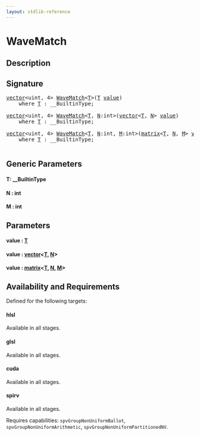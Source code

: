 ```yaml
---
layout: stdlib-reference
---
```


# WaveMatch

## Description





## Signature 

<pre>
<a href="../types/vector/index.html" class="code_type">vector</a>&lt;<span class="code_keyword">uint</span>, 4&gt; <a href="wavematch-04.html">WaveMatch</a>&lt;<a href="wavematch-04.html#typeparam-T" class="code_type">T</a>&gt;(<a href="wavematch-04.html#typeparam-T" class="code_type">T</a> <a href="wavematch-04.html#decl-value" class="code_param">value</a>)
    <span class='code_keyword'>where</span> <a href="wavematch-04.html#typeparam-T" class="code_type">T</a> : __BuiltinType;

<a href="../types/vector/index.html" class="code_type">vector</a>&lt;<span class="code_keyword">uint</span>, 4&gt; <a href="wavematch-04.html">WaveMatch</a>&lt;<a href="wavematch-04.html#typeparam-T" class="code_type">T</a>, <a href="wavematch-04.html#decl-N" class="code_var">N</a>:<span class="code_keyword">int</span>&gt;(<a href="../types/vector/index.html" class="code_type">vector</a>&lt;<a href="wavematch-04.html#typeparam-T" class="code_type">T</a>, <a href="wavematch-04.html#decl-N" class="code_var">N</a>&gt; <a href="wavematch-04.html#decl-value" class="code_param">value</a>)
    <span class='code_keyword'>where</span> <a href="wavematch-04.html#typeparam-T" class="code_type">T</a> : __BuiltinType;

<a href="../types/vector/index.html" class="code_type">vector</a>&lt;<span class="code_keyword">uint</span>, 4&gt; <a href="wavematch-04.html">WaveMatch</a>&lt;<a href="wavematch-04.html#typeparam-T" class="code_type">T</a>, <a href="wavematch-04.html#decl-N" class="code_var">N</a>:<span class="code_keyword">int</span>, <a href="wavematch-04.html#decl-M" class="code_var">M</a>:<span class="code_keyword">int</span>&gt;(<a href="../types/matrix/index.html" class="code_type">matrix</a>&lt;<a href="wavematch-04.html#typeparam-T" class="code_type">T</a>, <a href="wavematch-04.html#decl-N" class="code_var">N</a>, <a href="wavematch-04.html#decl-M" class="code_var">M</a>&gt; <a href="wavematch-04.html#decl-value" class="code_param">value</a>)
    <span class='code_keyword'>where</span> <a href="wavematch-04.html#typeparam-T" class="code_type">T</a> : __BuiltinType;

</pre>

## Generic Parameters

####  <a id="typeparam-T"></a>T: \_\_BuiltinType
####  <a id="decl-N"></a>N  : int
####  <a id="decl-M"></a>M  : int

## Parameters

####  <a id="decl-value"></a>value  : [T](wavematch-04.html#typeparam-T)
####  <a id="decl-value"></a>value  : [vector](../types/vector/index.html)\<[T](../types/vector/index.html#typeparam-T), [N](../types/vector/index.html#decl-N)\>
####  <a id="decl-value"></a>value  : [matrix](../types/matrix/index.html)\<[T](../types/matrix/t-0.html), [N](../types/matrix/index.html#decl-N), [M](../types/matrix/index.html#decl-M)\>

## Availability and Requirements

Defined for the following targets:

#### hlsl
Available in all stages.

#### glsl
Available in all stages.

#### cuda
Available in all stages.

#### spirv
Available in all stages.

Requires capabilities: `spvGroupNonUniformBallot`, `spvGroupNonUniformArithmetic`, `spvGroupNonUniformPartitionedNV`.


